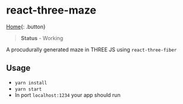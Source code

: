 # react-three-maze

[Home](../README.md){: .button}

> **Status** - Working

A procudurally generated maze in THREE JS using `react-three-fiber`

## Usage

- `yarn install`
- `yarn start`
- In port `localhost:1234` your app should run
